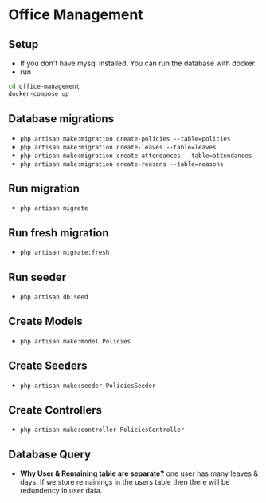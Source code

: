 # Office Management

## Setup

-   If you don't have mysql installed, You can run the database with docker
-   run

```sh
cd office-management
docker-compose up
```

## Database migrations

-   `php artisan make:migration create-policies --table=policies`
-   `php artisan make:migration create-leaves --table=leaves`
-   `php artisan make:migration create-attendances --table=attendances`
-   `php artisan make:migration create-reasons --table=reasons`

## Run migration

-   `php artisan migrate`

## Run fresh migration

-   `php artisan migrate:fresh`

## Run seeder

-   `php artisan db:seed`

## Create Models

-   `php artisan make:model Policies`

## Create Seeders

-   `php artisan make:seeder PoliciesSeeder`

## Create Controllers

-   `php artisan make:controller PoliciesController`

## Database Query

-   **Why User & Remaining table are separate?**
    one user has many leaves & days. If we store remainings in the users table then there will be
    redundency in user data.
